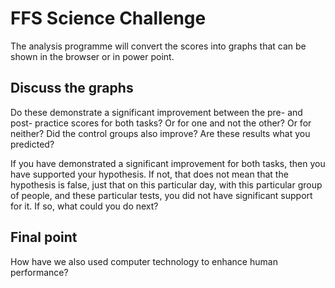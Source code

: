 # FFS Science Challenge

The analysis programme will convert the scores into graphs that can be shown in the browser or in power point.

## Discuss the graphs
Do these demonstrate a significant improvement between the pre- and post- practice scores for both tasks? Or for one and not the other? Or for neither? Did the control groups also improve? Are these results what you predicted?

If you have demonstrated a significant improvement for both tasks, then you have supported your hypothesis. If not, that does not mean that the hypothesis is false, just that on this particular day, with this particular group of people, and these particular tests, you did not have significant support for it. If so, what could you do next?

## Final point
How have we also used computer technology to enhance human performance? 

